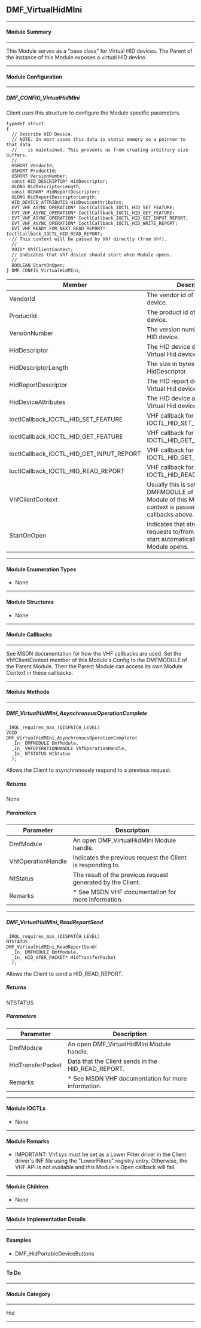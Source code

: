 ## DMF_VirtualHidMIni

-----------------------------------------------------------------------------------------------------------------------------------

#### Module Summary

-----------------------------------------------------------------------------------------------------------------------------------

This Module serves as a "base class" for Virtual HID devices. The Parent of the instance of this Module exposes a virtual HID
device.

-----------------------------------------------------------------------------------------------------------------------------------

#### Module Configuration

-----------------------------------------------------------------------------------------------------------------------------------
##### DMF_CONFIG_VirtualHidMIni
Client uses this structure to configure the Module specific parameters.

````
typedef struct
{
  // Describe HID Device.
  // NOTE: In most cases this data is static memory so a pointer to that data
  //    is maintained. This prevents us from creating arbitrary size buffers.
  //
  USHORT VendorId;
  USHORT ProductId;
  USHORT VersionNumber;
  const HID_DESCRIPTOR* HidDescriptor;
  ULONG HidDescriptorLength;
  const UCHAR* HidReportDescriptor;
  ULONG HidReportDescriptorLength;
  HID_DEVICE_ATTRIBUTES HidDeviceAttributes;
  EVT_VHF_ASYNC_OPERATION* IoctlCallback_IOCTL_HID_SET_FEATURE;
  EVT_VHF_ASYNC_OPERATION* IoctlCallback_IOCTL_HID_GET_FEATURE;
  EVT_VHF_ASYNC_OPERATION* IoctlCallback_IOCTL_HID_GET_INPUT_REPORT;
  EVT_VHF_ASYNC_OPERATION* IoctlCallback_IOCTL_HID_WRITE_REPORT;
  EVT_VHF_READY_FOR_NEXT_READ_REPORT* IoctlCallback_IOCTL_HID_READ_REPORT;
  // This context will be passed by Vhf directly (from Vhf).
  //
  VOID* VhfClientContext;
  // Indicates that Vhf device should start when Module opens.
  //
  BOOLEAN StartOnOpen;
} DMF_CONFIG_VirtualHidMIni;
````
Member | Description
----|----
VendorId | The vendor id of the virtual HID device.
ProductId | The product id of the virtual HID device.
VersionNumber | The version number of the virtual HID device.
HidDescriptor | The HID device descriptor of the Virtual Hid device.
HidDescriptorLength | The size in bytes of HidDescriptor.
HidReportDescriptor | The HID report descriptor of the Virtual Hid device.
HidDeviceAttributes | The HID device attributes of the Virtual Hid device.
IoctlCallback_IOCTL_HID_SET_FEATURE | VHF callback for IOCTL_HID_SET_FEATURE.
IoctlCallback_IOCTL_HID_GET_FEATURE | VHF callback for IOCTL_HID_GET_FEATURE.
IoctlCallback_IOCTL_HID_GET_INPUT_REPORT | VHF callback for IOCTL_HID_GET_INPUT_REPORT.
IoctlCallback_IOCTL_HID_READ_REPORT | VHF callback for IOCTL_HID_READ_REPORT.
VhfClientContext | Usually this is set to the DMFMODULE of the Parent Module of this Module. This context is passed to the VHF callbacks above.
StartOnOpen | Indicates that streaming of requests to/from the devices start automatically when this Module opens.

-----------------------------------------------------------------------------------------------------------------------------------

#### Module Enumeration Types

* None

-----------------------------------------------------------------------------------------------------------------------------------

#### Module Structures

* None

-----------------------------------------------------------------------------------------------------------------------------------

#### Module Callbacks

-----------------------------------------------------------------------------------------------------------------------------------

See MSDN documentation for how the VHF callbacks are used. Set the VhfClientContext member of this Module's Config to the
DMFMODULE of the Parent Module. Then the Parent Module can access its own Module Context in these callbacks.

-----------------------------------------------------------------------------------------------------------------------------------

#### Module Methods

-----------------------------------------------------------------------------------------------------------------------------------

##### DMF_VirtualHidMIni_AsynchronousOperationComplete

````
_IRQL_requires_max_(DISPATCH_LEVEL)
VOID
DMF_VirtualHidMIni_AsynchronousOperationComplete(
  _In_ DMFMODULE DmfModule,
  _In_ VHFOPERATIONHANDLE VhfOperationHandle,
  _In_ NTSTATUS NtStatus
  );
````

Allows the Client to asynchronously respond to a previous request.

##### Returns

None

##### Parameters
Parameter | Description
----|----
DmfModule | An open DMF_VirtualHidMIni Module handle.
VhfOperationHandle | Indicates the previous request the Client is responding to.
NtStatus | The result of the previous request generated by the Client.
Remarks | * See MSDN VHF documentation for more information.

-----------------------------------------------------------------------------------------------------------------------------------

##### DMF_VirtualHidMIni_ReadReportSend

````
_IRQL_requires_max_(DISPATCH_LEVEL)
NTSTATUS
DMF_VirtualHidMIni_ReadReportSend(
  _In_ DMFMODULE DmfModule,
  _In_ HID_XFER_PACKET* HidTransferPacket
  );
````

Allows the Client to send a HID_READ_REPORT.

##### Returns

NTSTATUS

##### Parameters
Parameter | Description
----|----
DmfModule | An open DMF_VirtualHidMIni Module handle.
HidTransferPacket | Data that the Client sends in the HID_READ_REPORT.
Remarks | * See MSDN VHF documentation for more information.

-----------------------------------------------------------------------------------------------------------------------------------

#### Module IOCTLs

* None

-----------------------------------------------------------------------------------------------------------------------------------

#### Module Remarks

* IMPORTANT: Vhf.sys must be set as a Lower Filter driver in the Client driver's INF file using the "LowerFilters" registry entry. Otherwise, the VHF API is not available and this Module's Open callback will fail.

-----------------------------------------------------------------------------------------------------------------------------------

#### Module Children

* None

-----------------------------------------------------------------------------------------------------------------------------------

#### Module Implementation Details

-----------------------------------------------------------------------------------------------------------------------------------

#### Examples

* DMF_HidPortableDeviceButtons

-----------------------------------------------------------------------------------------------------------------------------------

#### To Do

-----------------------------------------------------------------------------------------------------------------------------------
#### Module Category

-----------------------------------------------------------------------------------------------------------------------------------

Hid

-----------------------------------------------------------------------------------------------------------------------------------


